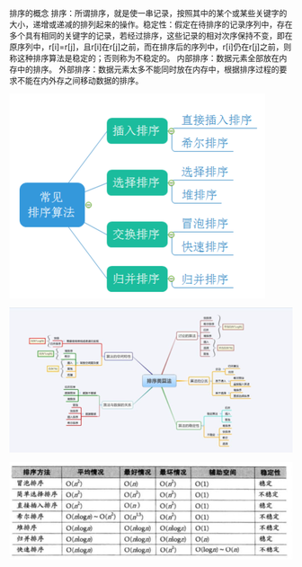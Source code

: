

排序的概念
排序：所谓排序，就是使一串记录，按照其中的某个或某些关键字的大小，递增或递减的排列起来的操作。稳定性：假定在待排序的记录序列中，存在多个具有相同的关键字的记录，若经过排序，这些记录的相对次序保持不变，即在原序列中，r[i]=r[j]，且r[i]在r[j]之前，而在排序后的序列中，r[i]仍在r[j]之前，则称这种排序算法是稳定的；否则称为不稳定的。
内部排序：数据元素全部放在内存中的排序。
外部排序：数据元素太多不能同时放在内存中，根据排序过程的要求不能在内外存之间移动数据的排序。



![image-20240814133706190](%E6%8E%92%E5%BA%8F%E7%AE%97%E6%B3%95%20%E6%80%BB%E7%BB%93%E7%AF%87%20.assets/image-20240814133706190.png)



![image-20240814133546351](%E6%8E%92%E5%BA%8F%E7%AE%97%E6%B3%95%20%E6%80%BB%E7%BB%93%E7%AF%87%20.assets/image-20240814133546351-17236137554211.png)





![image-20240814133602387](%E6%8E%92%E5%BA%8F%E7%AE%97%E6%B3%95%20%E6%80%BB%E7%BB%93%E7%AF%87%20.assets/image-20240814133602387.png)